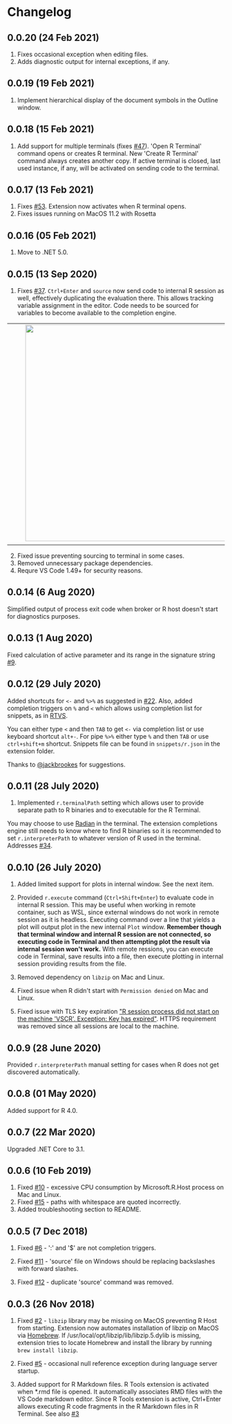 # Changelog

## 0.0.20 (24 Feb 2021)

1. Fixes occasional exception when editing files.
2. Adds diagnostic output for internal exceptions, if any.

## 0.0.19 (19 Feb 2021)

1. Implement hierarchical display of the document symbols in the Outline window.

## 0.0.18 (15 Feb 2021)

1. Add support for multiple terminals (fixes [#47](https://github.com/MikhailArkhipov/vscode-r/issues/47)). 'Open R Terminal' command opens or creates R terminal. New 'Create R Terminal' command always creates another copy. If active terminal is closed, last used instance, if any, will be activated on sending code to the terminal.

## 0.0.17 (13 Feb 2021)

1. Fixes [#53](https://github.com/MikhailArkhipov/vscode-r/issues/53). Extension now activates when R terminal opens.
2. Fixes issues running on MacOS 11.2 with Rosetta

## 0.0.16 (05 Feb 2021)

1. Move to .NET 5.0.

## 0.0.15 (13 Sep 2020)

1. Fixes [#37](https://github.com/MikhailArkhipov/vscode-r/issues/37). `Ctrl+Enter` and `source` now send code to internal R session as well, effectively duplicating the evaluation there. This allows tracking variable assignment in the editor. Code needs to be sourced for variables to become available to the completion engine.

<table>
<tr><td>&nbsp;&nbsp;&nbsp;&nbsp;&nbsp;&nbsp;&nbsp;&nbsp;<img src="https://user-images.githubusercontent.com/12820357/93031083-02b1b680-f5dd-11ea-8391-7bb0a6ff3547.png" width=500 />
</td></tr>
</table>

2. Fixed issue preventing sourcing to terminal in some cases.
3. Removed unnecessary package dependencies.
4. Requre VS Code 1.49+ for security reasons.

## 0.0.14 (6 Aug 2020)

Simplified output of process exit code when broker or R host doesn't start for diagnostics purposes.

## 0.0.13 (1 Aug 2020)

Fixed calculation of active parameter and its range in the signature string [#9](https://github.com/MikhailArkhipov/vscode-r/issues/9).

## 0.0.12 (29 July 2020)

Added shortcuts for `<-` and `%>%` as suggested in [#22](https://github.com/MikhailArkhipov/vscode-r/issues/22). Also, added completion triggers on `%` and `<` which allows using completion list for snippets, as in [RTVS](https://github.com/microsoft/rtvs).

You can either type `<` and then `TAB` to get `<-` via completion list or use keyboard shortcut `alt+-`. For pipe `%>%` either type `%` and then `TAB` or use `ctrl+shift+m` shortcut. Snippets file can be found in `snippets/r.json` in the extension folder.

Thanks to [@jackbrookes](https://github.com/jackbrookes) for suggestions.

## 0.0.11 (28 July 2020)

1. Implemented `r.terminalPath` setting which allows user to provide separate path to R binaries and to executable for the R Terminal.

You may choose to use [Radian](https://github.com/randy3k/radian) in the terminal. The extension completions engine still needs to know where to find R binaries so it is recommended to set `r.interpreterPath` to whatever version of R used in the terminal. Addresses [#34](https://github.com/MikhailArkhipov/vscode-r/issues/34).

## 0.0.10 (26 July 2020)

1. Added limited support for plots in internal window. See the next item.

2. Provided `r.execute` command (`Ctrl+Shift+Enter`) to evaluate code in internal R session. This may be useful when working in remote container, such as WSL, since external windows do not work in remote session as it is headless. Executing command over a line that yields a plot will output plot in the new internal `Plot` window. **Remember though that terminal window and internal R session are not connected, so executing code in Terminal and then attempting plot the result via internal session won't work.** With remote ressions, you can execute code in Terminal, save results into a file, then execute plotting in internal session providing results from the file.

3. Removed dependency on `libzip` on Mac and Linux.

4. Fixed issue when R didn't start with `Permission denied` on Mac and Linux.

5. Fixed issue with TLS key expiration ["R session process did not start on the machine 'VSCR'. Exception: Key has expired"](https://github.com/MikhailArkhipov/vscode-r/issues/30). HTTPS requirement was removed since all sessions are local to the machine.

## 0.0.9 (28 June 2020)

Provided `r.interpreterPath` manual setting for cases when R does not get discovered automatically.

## 0.0.8 (01 May 2020)

Added support for R 4.0.

## 0.0.7 (22 Mar 2020)

Upgraded .NET Core to 3.1.

## 0.0.6 (10 Feb 2019)

1. Fixed [#10](https://github.com/MikhailArkhipov/vscode-r/issues/10) - excessive CPU consumption by Microsoft.R.Host process on Mac and Linux.
2. Fixed [#15](https://github.com/MikhailArkhipov/vscode-r/issues/15) - paths with whitespace are quoted incorrectly.
3. Added troubleshooting section to README.

## 0.0.5 (7 Dec 2018)

1. Fixed [#6](https://github.com/MikhailArkhipov/vscode-r/issues/6) - ':' and '\$' are not completion triggers.

2. Fixed [#11](https://github.com/MikhailArkhipov/vscode-r/issues/11) - 'source' file on Windows should be replacing backslashes with forward slashes.

3. Fixed [#12](https://github.com/MikhailArkhipov/vscode-r/issues/12) - duplicate 'source' command was removed.

## 0.0.3 (26 Nov 2018)

1. Fixed [#2](https://github.com/MikhailArkhipov/vscode-r/issues/2) - `libzip` library may be missing on MacOS preventing R Host from starting. Extension now automates installation of libzip on MacOS via [Homebrew](https://brew.sh/). If /usr/local/opt/libzip/lib/libzip.5.dylib is missing, extension tries to locate Homebrew and install the library by running `brew install libzip`.

2. Fixed [#5](https://github.com/MikhailArkhipov/vscode-r/issues/5) - occasional null reference exception during language server startup.

3. Added support for R Markdown files. R Tools extension is activated when \*.rmd file is opened. It automatically associates RMD files with the VS Code markdown editor. Since R Tools extension is active, Ctrl+Enter allows executing R code fragments in the R Markdown files in R Terminal. See also [#3](https://github.com/MikhailArkhipov/vscode-r/issues/3)
